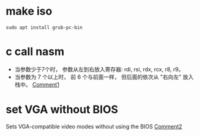 # make iso
`sudo apt install grub-pc-bin`

# c call nasm
* 当参数少于7个时， 参数从左到右放入寄存器: rdi, rsi, rdx, rcx, r8, r9。
* 当参数为 7 个以上时， 前 6 个与前面一样， 但后面的依次从 "右向左" 放入栈中。
[Comment1](https://www.cnblogs.com/chenchenluo/archive/2012/04/02/2421457.html)

# set VGA without BIOS
Sets VGA-compatible video modes without using the BIOS
[Comment2](https://files.osdev.org/mirrors/geezer/osd/graphics/modes.c)

